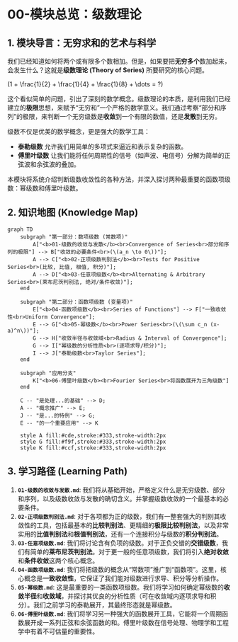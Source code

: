 # 00-模块总览：级数理论

## 1. 模块导言：无穷求和的艺术与科学

我们已经知道如何将两个或有限多个数相加。但是，如果要把**无穷多个**数加起来，会发生什么？这就是**级数理论 (Theory of Series)** 所要研究的核心问题。

\(1 + \frac{1}{2} + \frac{1}{4} + \frac{1}{8} + \dots = ?\)

这个看似简单的问题，引出了深刻的数学概念。级数理论的本质，是利用我们已经建立的**极限**思想，来赋予“无穷和”一个严格的数学意义。我们通过考察“部分和序列”的极限，来判断一个无穷级数是**收敛**到一个有限的数值，还是**发散**到无穷。

级数不仅是优美的数学概念，更是强大的数学工具：

- **泰勒级数** 允许我们用简单的多项式来逼近和表示复杂的函数。
- **傅里叶级数** 让我们能将任何周期性的信号（如声波、电信号）分解为简单的正弦波和余弦波的叠加。

本模块将系统介绍判断级数收敛性的各种方法，并深入探讨两种最重要的函数项级数：幂级数和傅里叶级数。

## 2. 知识地图 (Knowledge Map)

```mermaid
graph TD
    subgraph "第一部分：数项级数 (常数项)"
        A["<b>01-级数的收敛与发散</b><br>Convergence of Series<br>部分和序列的极限"] --> B["收敛的必要条件<br>(\(a_n \to 0\))"];
        A --> C["<b>02-正项级数判别法</b><br>Tests for Positive Series<br>(比较, 比值, 根值, 积分)"];
        A --> D["<b>03-任意项级数</b><br>Alternating & Arbitrary Series<br>(莱布尼茨判别法, 绝对/条件收敛)"];
    end

    subgraph "第二部分：函数项级数 (变量项)"
        E["<b>04-函数项级数</b><br>Series of Functions"] --> F["一致收敛性<br>Uniform Convergence"];
        E --> G["<b>05-幂级数</b><br>Power Series<br>(\(\sum c_n (x-a)^n\))"];
        G --> H["收敛半径与收敛域<br>Radius & Interval of Convergence"];
        G --> I["幂级数的分析性质<br>(逐项求导/积分)"];
        I --> J["泰勒级数<br>Taylor Series"];
    end
    
    subgraph "应用分支"
        K["<b>06-傅里叶级数</b><br>Fourier Series<br>将函数展开为三角级数"]
    end

    C -- "是处理...的基础" --> D;
    A -- "概念推广" --> E;
    J -- "是...的特例" --> G;
    E -- "的一个重要应用" --> K

    style A fill:#cde,stroke:#333,stroke-width:2px
    style G fill:#f9f,stroke:#333,stroke-width:2px
    style K fill:#ccf,stroke:#333,stroke-width:2px
```

## 3. 学习路径 (Learning Path)

1. **`01-级数的收敛与发散.md`**: 我们将从基础开始，严格定义什么是无穷级数、部分和序列，以及级数收敛与发散的确切含义。并掌握级数收敛的一个最基本的必要条件。
2. **`02-正项级数判别法.md`**: 对于各项都为正的级数，我们有一整套强大的判别其收敛性的工具，包括最基本的**比较判别法**、更精细的**极限比较判别法**，以及非常实用的**比值判别法**和**根值判别法**，还有一个连接积分与级数的**积分判别法**。
3. **`03-任意项级数.md`**: 我们将讨论含有负项的级数。对于正负交错的**交错级数**，我们有简单的**莱布尼茨判别法**。对于更一般的任意项级数，我们将引入**绝对收敛**和**条件收敛**这两个核心概念。
4. **`04-函数项级数.md`**: 我们将把级数的概念从“常数项”推广到“函数项”。这里，核心概念是**一致收敛性**，它保证了我们能对级数进行求导、积分等分析操作。
5. **`05-幂级数.md`**: 这是最重要的一类函数项级数。我们将学习如何确定幂级数的**收敛半径**和**收敛域**，并探讨其优良的分析性质（可在收敛域内逐项求导和积分）。我们之前学习的泰勒展开，其最终形态就是幂级数。
6. **`06-傅里叶级数.md`**: 我们将学习另一种强大的函数展开工具，它能将一个周期函数展开成一系列正弦和余弦函数的和。傅里叶级数在信号处理、物理学和工程学中有着不可估量的重要性。
